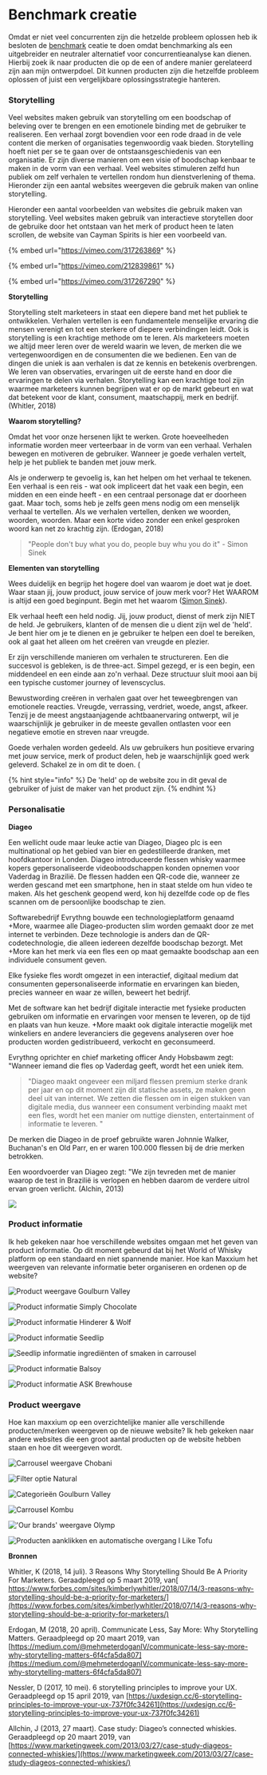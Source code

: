 # Benchmark creatie

Omdat er niet veel concurrenten zijn die hetzelde probleem oplossen heb ik besloten de [benchmark](http://cmdmethods.nl/cards/library/benchmark-creation) ceatie te doen omdat benchmarking als een uitgebreider en neutraler alternatief voor concurrentieanalyse kan dienen. Hierbij zoek ik naar producten die op de een of andere manier gerelateerd zijn aan mijn ontwerpdoel. Dit kunnen producten zijn die hetzelfde probleem oplossen of juist een vergelijkbare oplossingsstrategie hanteren. 

### Storytelling

Veel websites maken gebruik van storytelling om een boodschap of beleving over te brengen en een emotionele binding met de gebruiker te realiseren. Een verhaal zorgt bovendien voor een rode draad in de vele content die merken of organisaties tegenwoordig vaak bieden. Storytelling hoeft niet per se te gaan over de ontstaansgeschiedenis van een organisatie.  Er zijn diverse manieren om een visie of boodschap kenbaar te maken in de vorm van een verhaal. Veel websites stimuleren zelfd hun publiek om zelf verhalen te vertellen rondom hun dienstverlening of thema. Hieronder zijn een aantal websites weergeven die gebruik maken van online storytelling. 

Hieronder een aantal voorbeelden van websites die gebruik maken van storytelling. Veel websites maken gebruik van interactieve storytellen door de gebruike door het ontstaan van het merk of product heen te laten scrollen, de website van Cayman Spirits is hier een voorbeeld van.

{% embed url="https://vimeo.com/317263869" %}

{% embed url="https://vimeo.com/212839861" %}

{% embed url="https://vimeo.com/317267290" %}

**Storytelling**

Storytelling stelt marketeers in staat een diepere band met het publiek te ontwikkelen. Verhalen vertellen is een fundamentele menselijke ervaring die mensen verenigt en tot een sterkere of diepere verbindingen leidt. Ook is storytelling is een krachtige methode om te leren. Als marketeers moeten we altijd meer leren over de wereld waarin we leven, de merken die we vertegenwoordigen en de consumenten die we bedienen. Een van de dingen die uniek is aan verhalen is dat ze kennis en betekenis overbrengen. We leren van observaties, ervaringen uit de eerste hand en door die ervaringen te delen via verhalen. Storytelling kan een krachtige tool zijn waarmee marketeers kunnen begrijpen wat er op de markt gebeurt en wat dat betekent voor de klant, consument, maatschappij, merk en bedrijf. \(Whitler, 2018\)

**Waarom storytelling?**

Omdat het voor onze hersenen lijkt te werken. Grote hoeveelheden informatie worden meer verteerbaar in de vorm van een verhaal. Verhalen bewegen en motiveren de gebruiker. Wanneer je goede verhalen vertelt, help je het publiek te banden met jouw merk. 

Als je onderwerp te gevoelig is, kan het helpen om het verhaal te tekenen. Een verhaal is een reis - wat ook impliceert dat het vaak een begin, een midden en een einde heeft - en een centraal personage dat er doorheen gaat. Maar toch, soms heb je zelfs geen mens nodig om een menselijk verhaal te vertellen. Als we verhalen vertellen, denken we woorden, woorden, woorden. Maar een korte video zonder een enkel gesproken woord kan net zo krachtig zijn. \(Erdogan, 2018\)

> "People don't buy what you do, people buy whu you do it" - Simon Sinek

**Elementen van storytelling**

Wees duidelijk en begrijp het hogere doel van waarom je doet wat je doet. Waar staan jij, jouw product, jouw service of jouw merk voor? Het WAAROM is altijd een goed beginpunt. Begin met het waarom \([Simon Sinek](https://www.strategischmarketingplan.com/marketingmodellen/golden-circle-simon-sinek/)\).

Elk verhaal heeft een held nodig. Jij, jouw product, dienst of merk zijn NIET de held. Je gebruikers, klanten of de mensen die u dient zijn wel de 'held'. Je bent hier om je te dienen en je gebruiker te helpen een doel te bereiken, ook al gaat het alleen om het creëren van vreugde en plezier. 

Er zijn verschillende manieren om verhalen te structureren. Een die succesvol is gebleken, is de three-act. Simpel gezegd, er is een begin, een middendeel en een einde aan zo'n verhaal. Deze structuur sluit mooi aan bij een typische customer journey of levenscyclus. 

Bewustwording creëren in verhalen gaat over het teweegbrengen van emotionele reacties. Vreugde, verrassing, verdriet, woede, angst, afkeer. Tenzij je de meest angstaanjagende achtbaanervaring ontwerpt, wil je waarschijnlijk je gebruiker in de meeste gevallen ontlasten voor een negatieve emotie en streven naar vreugde.

Goede verhalen worden gedeeld. Als uw gebruikers hun positieve ervaring met jouw service, merk of product delen, heb je waarschijnlijk goed werk geleverd. Schakel ze in om dit te doen. \( 

{% hint style="info" %}
De 'held' op de website zou in dit geval de gebruiker of juist de maker van het product zijn. 
{% endhint %}

### **Personalisatie**

**Diageo**

Een wellicht oude maar leuke actie van Diageo, Diageo plc is een multinational op het gebied van bier en gedestilleerde dranken, met hoofdkantoor in Londen. Diageo introduceerde flessen whisky waarmee kopers gepersonaliseerde videoboodschappen konden opnemen voor Vaderdag in Brazilië. De flessen hadden een QR-code die, wanneer ze werden gescand met een smartphone, hen in staat stelde om hun video te maken. Als het geschenk geopend werd, kon hij dezelfde code op de fles scannen om de persoonlijke boodschap te zien. 

Softwarebedrijf Evrythng bouwde een technologieplatform genaamd +More, waarmee alle Diageo-producten slim worden gemaakt door ze met internet te verbinden. Deze technologie is anders dan de QR-codetechnologie, die alleen iedereen dezelfde boodschap bezorgt. Met +More kan het merk via een fles een op maat gemaakte boodschap aan een individuele consument geven.

Elke fysieke fles wordt omgezet in een interactief, digitaal medium dat consumenten gepersonaliseerde informatie en ervaringen kan bieden, precies wanneer en waar ze willen, beweert het bedrijf.

Met de software kan het bedrijf digitale interactie met fysieke producten gebruiken om informatie en ervaringen voor mensen te leveren, op de tijd en plaats van hun keuze. +More maakt ook digitale interactie mogelijk met winkeliers en andere leveranciers die gegevens analyseren over hoe producten worden gedistribueerd, verkocht en geconsumeerd.

Evrythng oprichter en chief marketing officer Andy Hobsbawm zegt: "Wanneer iemand die fles op Vaderdag geeft, wordt het een uniek item.

> "Diageo maakt ongeveer een miljard flessen premium sterke drank per jaar en op dit moment zijn dit statische assets, ze maken geen deel uit van internet. We zetten die flessen om in eigen stukken van digitale media, dus wanneer een consument verbinding maakt met een fles, wordt het een manier om nuttige diensten, entertainment of informatie te leveren. "

De merken die Diageo in de proef gebruikte waren Johnnie Walker, Buchanan's en Old Parr, en er waren 100.000 flessen bij de drie merken betrokken.

Een woordvoerder van Diageo zegt: "We zijn tevreden met de manier waarop de test in Brazilië is verlopen en hebben daarom de verdere uitrol ervan groen verlicht. \(Alchin, 2013\)

![](https://d1sdeqoxcfgxl0.cloudfront.net/images/original/b2c38ff3edbf266a763a19373474649a83b482f5e523f462b2d579fa.jpg)

###  Product informatie

Ik heb gekeken naar hoe verschillende websites omgaan met het geven van product informatie. Op dit moment gebeurd dat bij het World of Whisky platform op een standaard en niet spannende manier. Hoe kan Maxxium het weergeven van relevante informatie beter organiseren en ordenen op de website? 

![Product weergave Goulburn Valley](../../.gitbook/assets/schermafbeelding-2019-04-17-om-13.07.24.png)

![Product informatie Simply Chocolate](../../.gitbook/assets/schermafbeelding-2019-04-17-om-13.14.36.png)

![Product informatie Hinderer &amp; Wolf](../../.gitbook/assets/schermafbeelding-2019-04-17-om-13.19.05.png)

![Product informatie Seedlip](../../.gitbook/assets/schermafbeelding-2019-04-17-om-13.22.03.png)

![Seedlip informatie ingredi&#xEB;nten of smaken in carrousel ](../../.gitbook/assets/schermafbeelding-2019-04-17-om-13.21.50.png)

![Product informatie Balsoy](../../.gitbook/assets/schermafbeelding-2019-04-17-om-13.24.37.png)

![Product informatie ASK Brewhouse](../../.gitbook/assets/schermafbeelding-2019-04-17-om-13.30.54.png)

### **Product weergave**

Hoe kan maxxium op een overzichtelijke manier alle verschillende producten/merken weergeven op de nieuwe website? Ik heb gekeken naar andere websites die een groot aantal producten op de website hebben staan en hoe dit weergeven wordt. 

![Carrousel weergave Chobani ](../../.gitbook/assets/schermafbeelding-2019-04-17-om-13.00.58.png)

![Filter optie Natural](../../.gitbook/assets/schermafbeelding-2019-04-17-om-13.04.18.png)

![Categorie&#xEB;n Goulburn Valley](../../.gitbook/assets/schermafbeelding-2019-04-17-om-13.06.12.png)

![Carrousel Kombu](../../.gitbook/assets/schermafbeelding-2019-04-17-om-13.17.44.png)

![&apos;Our brands&apos; weergave Olymp ](../../.gitbook/assets/schermafbeelding-2019-04-17-om-13.26.25.png)

![Producten aanklikken en automatische overgang I Like Tofu ](../../.gitbook/assets/schermafbeelding-2019-04-17-om-13.35.40.png)

**Bronnen**

Whitler, K \(2018, 14 juli\). 3 Reasons Why Storytelling Should Be A Priority For Marketers. Geraadpleegd op 5 maart 2019, van[ https://www.forbes.com/sites/kimberlywhitler/2018/07/14/3-reasons-why-storytelling-should-be-a-priority-for-marketers/](https://www.forbes.com/sites/kimberlywhitler/2018/07/14/3-reasons-why-storytelling-should-be-a-priority-for-marketers/)

Erdogan, M \(2018, 20 april\). Communicate Less, Say More: Why Storytelling Matters. Geraadpleegd op 20 maart 2019, van [https://medium.com/@mehmeterdoganIV/communicate-less-say-more-why-storytelling-matters-6f4cfa5da807](https://medium.com/@mehmeterdoganIV/communicate-less-say-more-why-storytelling-matters-6f4cfa5da807)

Nessler, D \(2017, 10 mei\). 6 storytelling principles to improve your UX. Geraadpleegd op  15 april 2019, van [https://uxdesign.cc/6-storytelling-principles-to-improve-your-ux-737f0fc34261](https://uxdesign.cc/6-storytelling-principles-to-improve-your-ux-737f0fc34261)

Allchin, J \(2013, 27 maart\). Case study: Diageo’s connected whiskies. Geraadpleegd op 20 maart 2019, van [https://www.marketingweek.com/2013/03/27/case-study-diageos-connected-whiskies/](https://www.marketingweek.com/2013/03/27/case-study-diageos-connected-whiskies/)

